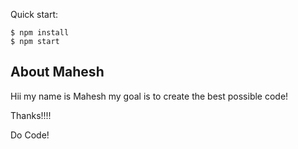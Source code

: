 Quick start:

```
$ npm install
$ npm start
```

## About Mahesh

Hii my name is Mahesh my goal is to create the best possible code!

Thanks!!!!

Do Code!
